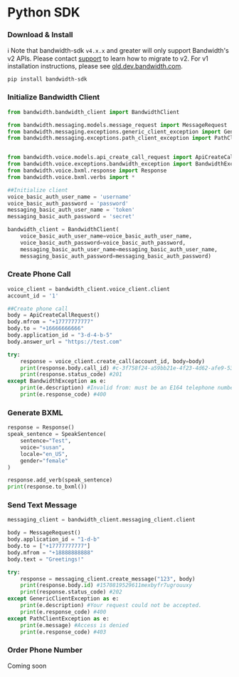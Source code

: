 # Python SDK

### Download & Install

ℹ️ Note that bandwidth-sdk `v4.x.x` and greater will only support Bandwidth's v2 APIs. Please contact [support](https://support.bandwidth.com) to learn how to migrate to v2. For v1 installation instructions, please see [old.dev.bandwidth.com](https://old.dev.bandwidth.com/clientLib/python.html).

```
pip install bandwidth-sdk
```

### Initialize Bandwidth Client

```python
from bandwidth.bandwidth_client import BandwidthClient

from bandwidth.messaging.models.message_request import MessageRequest
from bandwidth.messaging.exceptions.generic_client_exception import GenericClientException
from bandwidth.messaging.exceptions.path_client_exception import PathClientException


from bandwidth.voice.models.api_create_call_request import ApiCreateCallRequest
from bandwidth.voice.exceptions.bandwidth_exception import BandwidthException
from bandwidth.voice.bxml.response import Response
from bandwidth.voice.bxml.verbs import *

##Initialize client
voice_basic_auth_user_name = 'username'
voice_basic_auth_password = 'password'
messaging_basic_auth_user_name = 'token'
messaging_basic_auth_password = 'secret'

bandwidth_client = BandwidthClient(
    voice_basic_auth_user_name=voice_basic_auth_user_name,
    voice_basic_auth_password=voice_basic_auth_password,
    messaging_basic_auth_user_name=messaging_basic_auth_user_name,
    messaging_basic_auth_password=messaging_basic_auth_password)
```

### Create Phone Call

```python
voice_client = bandwidth_client.voice_client.client
account_id = '1'

##Create phone call
body = ApiCreateCallRequest()
body.mfrom = "+17777777777"
body.to = "+16666666666"
body.application_id = "3-d-4-b-5"
body.answer_url = "https://test.com"

try:
    response = voice_client.create_call(account_id, body=body)
    print(response.body.call_id) #c-3f758f24-a59bb21e-4f23-4d62-afe9-53o2ls3o4saio4l
    print(response.status_code) #201
except BandwidthException as e:
    print(e.description) #Invalid from: must be an E164 telephone number
    print(e.response_code) #400
```

### Generate BXML

```python
response = Response()
speak_sentence = SpeakSentence(
    sentence="Test",
    voice="susan",
    locale="en_US",
    gender="female"
)

response.add_verb(speak_sentence)
print(response.to_bxml())
```

### Send Text Message

```python
messaging_client = bandwidth_client.messaging_client.client

body = MessageRequest()
body.application_id = "1-d-b"
body.to = ["+17777777777"]
body.mfrom = "+18888888888"
body.text = "Greetings!"

try:
    response = messaging_client.create_message("123", body)
    print(response.body.id) #1570819529611mexbyfr7ugrouuxy
    print(response.status_code) #202
except GenericClientException as e:
    print(e.description) #Your request could not be accepted. 
    print(e.response_code) #400
except PathClientException as e:
    print(e.message) #Access is denied
    print(e.response_code) #403
```

### Order Phone Number

Coming soon
